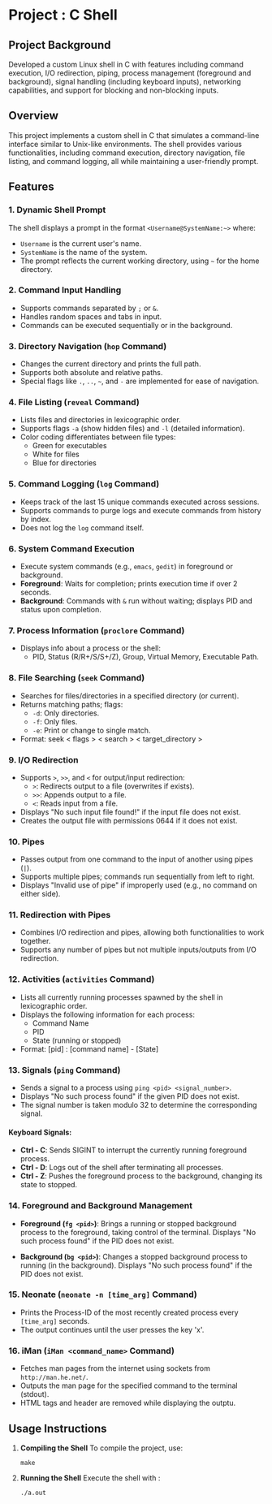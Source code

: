 # Project : C Shell

## Project Background

Developed a custom Linux shell in C with features including command execution, I/O redirection, piping,
process management (foreground and background), signal handling (including keyboard inputs), networking capabilities,
and support for blocking and non-blocking inputs.


## Overview
This project implements a custom shell in C that simulates a command-line interface similar to Unix-like environments. The shell provides various functionalities, including command execution, directory navigation, file listing, and command logging, all while maintaining a user-friendly prompt.


## Features 
### 1. **Dynamic Shell Prompt**
The shell displays a prompt in the format `<Username@SystemName:~>` where:
- `Username` is the current user's name.
- `SystemName` is the name of the system.
- The prompt reflects the current working directory, using `~` for the home directory.

### 2. **Command Input Handling**
- Supports commands separated by `;` or `&`.
- Handles random spaces and tabs in input.
- Commands can be executed sequentially or in the background.

### 3. **Directory Navigation (`hop` Command)**
- Changes the current directory and prints the full path.
- Supports both absolute and relative paths.
- Special flags like `.`, `..`, `~`, and `-` are implemented for ease of navigation.

### 4. **File Listing (`reveal` Command)**
- Lists files and directories in lexicographic order.
- Supports flags `-a` (show hidden files) and `-l` (detailed information).
- Color coding differentiates between file types: 
  - Green for executables
  - White for files
  - Blue for directories

### 5. **Command Logging (`log` Command)**
- Keeps track of the last 15 unique commands executed across sessions.
- Supports commands to purge logs and execute commands from history by index.
- Does not log the `log` command itself.

### 6. **System Command Execution**
- Execute system commands (e.g., `emacs`, `gedit`) in foreground or background.
- **Foreground**: Waits for completion; prints execution time if over 2 seconds.
- **Background**: Commands with `&` run without waiting; displays PID and status upon completion.

### 7. **Process Information (`proclore` Command)**
- Displays info about a process or the shell:
  - PID, Status (R/R+/S/S+/Z), Group, Virtual Memory, Executable Path.

### 8. **File Searching (`seek` Command)**
- Searches for files/directories in a specified directory (or current).
- Returns matching paths; flags:
  - `-d`: Only directories.
  - `-f`: Only files.
  - `-e`: Print or change to single match.
- Format:  seek < flags >  < search > < target_directory >

### 9. **I/O Redirection**
- Supports `>`, `>>`, and `<` for output/input redirection:
  - `>`: Redirects output to a file (overwrites if exists).
  - `>>`: Appends output to a file.
  - `<`: Reads input from a file.
- Displays "No such input file found!" if the input file does not exist.
- Creates the output file with permissions 0644 if it does not exist.

### 10. **Pipes**
- Passes output from one command to the input of another using pipes (`|`).
- Supports multiple pipes; commands run sequentially from left to right.
- Displays "Invalid use of pipe" if improperly used (e.g., no command on either side).

### 11. **Redirection with Pipes**
- Combines I/O redirection and pipes, allowing both functionalities to work together.
- Supports any number of pipes but not multiple inputs/outputs from I/O redirection.

### 12. **Activities (`activities` Command)**
- Lists all currently running processes spawned by the shell in lexicographic order.
- Displays the following information for each process:
  - Command Name
  - PID
  - State (running or stopped)
- Format: [pid] : [command name] - [State]


### 13. **Signals (`ping` Command)**
- Sends a signal to a process using `ping <pid> <signal_number>`.
- Displays "No such process found" if the given PID does not exist.
- The signal number is taken modulo 32 to determine the corresponding signal.

#### Keyboard Signals:
- **Ctrl - C**: Sends SIGINT to interrupt the currently running foreground process.
- **Ctrl - D**: Logs out of the shell after terminating all processes.
- **Ctrl - Z**: Pushes the foreground process to the background, changing its state to stopped.

### 14. **Foreground and Background Management**
- **Foreground (`fg <pid>`)**: Brings a running or stopped background process to the foreground, taking control of the terminal. Displays "No such process found" if the PID does not exist.

- **Background (`bg <pid>`)**: Changes a stopped background process to running (in the background). Displays "No such process found" if the PID does not exist.

### 15. **Neonate (`neonate -n [time_arg]` Command)**
- Prints the Process-ID of the most recently created process every `[time_arg]` seconds.
- The output continues until the user presses the key 'x'.

### 16. **iMan (`iMan <command_name>` Command)**
- Fetches man pages from the internet using sockets from `http://man.he.net/`.
- Outputs the man page for the specified command to the terminal (stdout).
- HTML tags and header are removed while displaying the outptu.

## Usage Instructions
1. **Compiling the Shell**
   To compile the project, use:
   
    ```make``` 
2. **Running the Shell**
Execute the shell with :
 
    ```./a.out```

